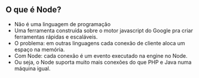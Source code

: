 ## O que é Node?

- Não é uma linguagem de programação
- Uma ferramenta construída sobre o motor javascript do Google pra criar ferramentas rápidas e escaláveis.
- O problema: em outras linguagens cada conexão de cliente aloca um espaço na memória.
- Com Node: cada conexão é um evento executado na engine no Node.
- Ou seja, o Node suporta muito mais conexões do que PHP e Java numa máquina igual.